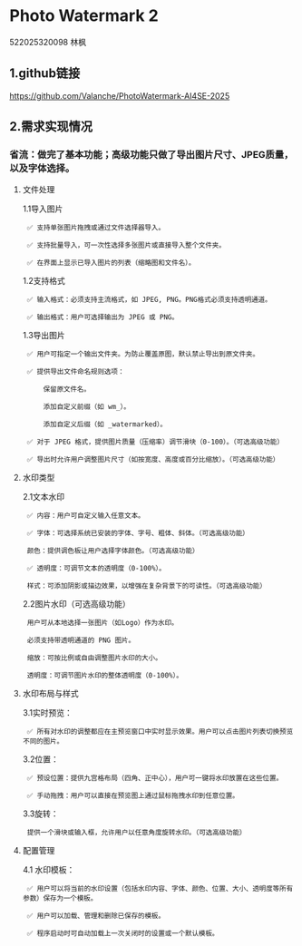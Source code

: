 # Photo Watermark 2
522025320098 林枫
## 1.github链接
https://github.com/Valanche/PhotoWatermark-AI4SE-2025
## 2.需求实现情况
### 省流：做完了基本功能；高级功能只做了导出图片尺寸、JPEG质量，以及字体选择。

1. 文件处理

	1.1导入图片

		✅ 支持单张图片拖拽或通过文件选择器导入。

		✅ 支持批量导入，可一次性选择多张图片或直接导入整个文件夹。

		✅ 在界面上显示已导入图片的列表（缩略图和文件名）。



	1.2支持格式

		✅ 输入格式：必须支持主流格式，如 JPEG, PNG。PNG格式必须支持透明通道。

		✅ 输出格式：用户可选择输出为 JPEG 或 PNG。


	1.3导出图片

		✅ 用户可指定一个输出文件夹。为防止覆盖原图，默认禁止导出到原文件夹。

		✅ 提供导出文件命名规则选项：

			保留原文件名。

			添加自定义前缀（如 wm_）。

			添加自定义后缀（如 _watermarked）。

		✅ 对于 JPEG 格式，提供图片质量（压缩率）调节滑块（0-100）。（可选高级功能）

		✅ 导出时允许用户调整图片尺寸（如按宽度、高度或百分比缩放）。（可选高级功能）


2. 水印类型

	2.1文本水印

		✅ 内容：用户可自定义输入任意文本。

		✅ 字体：可选择系统已安装的字体、字号、粗体、斜体。（可选高级功能）

		颜色：提供调色板让用户选择字体颜色。（可选高级功能）

		✅ 透明度：可调节文本的透明度（0-100%）。

		样式：可添加阴影或描边效果，以增强在复杂背景下的可读性。（可选高级功能）

	2.2图片水印（可选高级功能）

		用户可从本地选择一张图片（如Logo）作为水印。

		必须支持带透明通道的 PNG 图片。

		缩放：可按比例或自由调整图片水印的大小。

		透明度：可调节图片水印的整体透明度（0-100%）。


3. 水印布局与样式

	3.1实时预览：

		✅ 所有对水印的调整都应在主预览窗口中实时显示效果。用户可以点击图片列表切换预览不同的图片。

	3.2位置：

		✅ 预设位置：提供九宫格布局（四角、正中心），用户可一键将水印放置在这些位置。

		✅ 手动拖拽：用户可以直接在预览图上通过鼠标拖拽水印到任意位置。

	3.3旋转：
    
		提供一个滑块或输入框，允许用户以任意角度旋转水印。（可选高级功能）


4. 配置管理

    4.1 水印模板：

		✅ 用户可以将当前的水印设置（包括水印内容、字体、颜色、位置、大小、透明度等所有参数）保存为一个模板。

		✅ 用户可以加载、管理和删除已保存的模板。

		✅ 程序启动时可自动加载上一次关闭时的设置或一个默认模板。